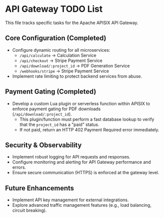 # API Gateway TODO List

This file tracks specific tasks for the Apache APISIX API Gateway.

## Core Configuration (Completed)

*   Configure dynamic routing for all microservices:
    *   `/api/calculate` -> Calculation Service
    *   `/api/checkout` -> Stripe Payment Service
    *   `/api/download/:project_id` -> PDF Generation Service
    *   `/webhooks/stripe` -> Stripe Payment Service
*   Implement rate limiting to protect backend services from abuse.

## Payment Gating (Completed)

*   Develop a custom Lua plugin or serverless function within APISIX to enforce payment gating for PDF downloads (`/api/download/:project_id`).
    *   This plugin/function must perform a fast database lookup to verify that the `project_id` has a "paid" status.
    *   If not paid, return an HTTP 402 Payment Required error immediately.

## Security & Observability

*   Implement robust logging for API requests and responses.
*   Configure monitoring and alerting for API Gateway performance and errors.
*   Ensure secure communication (HTTPS) is enforced at the gateway level.

## Future Enhancements

*   Implement API key management for external integrations.
*   Explore advanced traffic management features (e.g., load balancing, circuit breaking).
